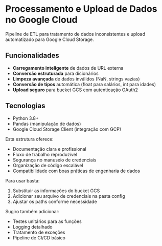 # Processamento e Upload de Dados no Google Cloud

Pipeline de ETL para tratamento de dados inconsistentes e upload automatizado para Google Cloud Storage.

## Funcionalidades
- **Carregamento inteligente** de dados de URL externa
- **Conversão estruturada** para dicionários
- **Limpeza avançada** de dados inválidos (NaN, strings vazias)
- **Conversão de tipos** automática (float para salários, int para idades)
- **Upload seguro** para bucket GCS com autenticação OAuth2

## Tecnologias
- Python 3.8+
- Pandas (manipulação de dados)
- Google Cloud Storage Client (integração com GCP)

Esta estrutura oferece:
- Documentação clara e profissional
- Fluxo de trabalho reproduzível
- Segurança no manuseio de credenciais
- Organização de código escalável
- Compatibilidade com boas práticas de engenharia de dados

Para usar basta:
1. Substituir as informações do bucket GCS
2. Adicionar seu arquivo de credenciais na pasta config
3. Ajustar os paths conforme necessidade

Sugiro também adicionar:
- Testes unitários para as funções
- Logging detalhado
- Tratamento de exceções
- Pipeline de CI/CD básico
